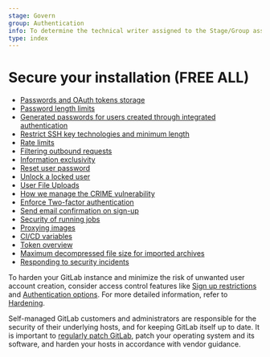 ```yaml
---
stage: Govern
group: Authentication
info: To determine the technical writer assigned to the Stage/Group associated with this page, see https://about.gitlab.com/handbook/product/ux/technical-writing/#assignments
type: index
---
```


# Secure your installation **(FREE ALL)**

- [Passwords and OAuth tokens storage](password_storage.md)
- [Password length limits](password_length_limits.md)
- [Generated passwords for users created through integrated authentication](passwords_for_integrated_authentication_methods.md)
- [Restrict SSH key technologies and minimum length](ssh_keys_restrictions.md)
- [Rate limits](rate_limits.md)
- [Filtering outbound requests](webhooks.md)
- [Information exclusivity](information_exclusivity.md)
- [Reset user password](reset_user_password.md)
- [Unlock a locked user](unlock_user.md)
- [User File Uploads](user_file_uploads.md)
- [How we manage the CRIME vulnerability](crime_vulnerability.md)
- [Enforce Two-factor authentication](two_factor_authentication.md)
- [Send email confirmation on sign-up](user_email_confirmation.md)
- [Security of running jobs](https://docs.gitlab.com/runner/security/)
- [Proxying images](asset_proxy.md)
- [CI/CD variables](../ci/variables/index.md#cicd-variable-security)
- [Token overview](token_overview.md)
- [Maximum decompressed file size for imported archives](../administration/settings/import_and_export_settings.md#maximum-decompressed-file-size-for-imported-archives)
- [Responding to security incidents](responding_to_security_incidents.md)

To harden your GitLab instance and minimize the risk of unwanted user account creation, consider access control features like [Sign up restrictions](../administration/settings/sign_up_restrictions.md) and [Authentication options](../topics/authentication/index.md). For more detailed information, refer to [Hardening](hardening.md).

Self-managed GitLab customers and administrators are responsible for the security of their underlying hosts, and for keeping GitLab itself up to date. It is important to [regularly patch GitLab](../policy/maintenance.md), patch your operating system and its software, and harden your hosts in accordance with vendor guidance.
